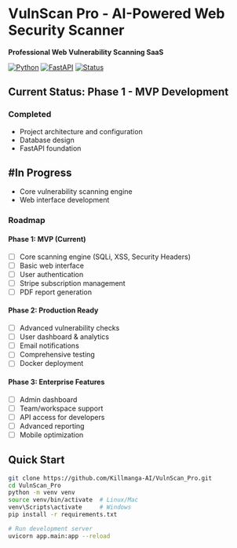 # VulnScan Pro - AI-Powered Web Security Scanner

**Professional Web Vulnerability Scanning SaaS**

[![Python](https://img.shields.io/badge/python-3.13-blue)]()
[![FastAPI](https://img.shields.io/badge/FastAPI-0.104.1-green)]()
[![Status](https://img.shields.io/badge/status-active%20development-orange)]()

## Current Status: Phase 1 - MVP Development

### Completed
- Project architecture and configuration
- Database design
- FastAPI foundation

## #In Progress  
- Core vulnerability scanning engine
- Web interface development

### Roadmap

#### Phase 1: MVP (Current)
- [ ] Core scanning engine (SQLi, XSS, Security Headers)
- [ ] Basic web interface
- [ ] User authentication
- [ ] Stripe subscription management
- [ ] PDF report generation

#### Phase 2: Production Ready  
- [ ] Advanced vulnerability checks
- [ ] User dashboard & analytics
- [ ] Email notifications
- [ ] Comprehensive testing
- [ ] Docker deployment

#### Phase 3: Enterprise Features
- [ ] Admin dashboard
- [ ] Team/workspace support
- [ ] API access for developers
- [ ] Advanced reporting
- [ ] Mobile optimization

## Quick Start

```bash
git clone https://github.com/Killmanga-AI/VulnScan_Pro.git
cd VulnScan_Pro
python -m venv venv
source venv/bin/activate  # Linux/Mac
venv\Scripts\activate     # Windows
pip install -r requirements.txt

# Run development server
uvicorn app.main:app --reload